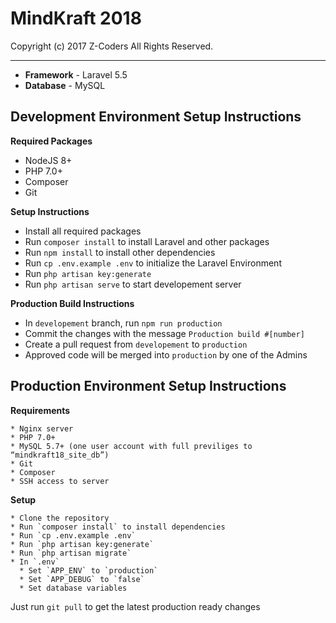 # MindKraft 2018

Copyright (c) 2017 Z-Coders All Rights Reserved.

****

* **Framework** - Laravel 5.5
* **Database** - MySQL

## Development Environment Setup Instructions

  **Required Packages**

  * NodeJS 8+
  * PHP 7.0+
  * Composer
  * Git

  **Setup Instructions**

  * Install all required packages
  * Run `composer install` to install Laravel and other packages
  * Run `npm install` to install other dependencies
  * Run `cp .env.example .env` to initialize the Laravel Environment
  * Run `php artisan key:generate`
  * Run `php artisan serve` to start developement server

  **Production Build Instructions**

  * In `developement` branch, run `npm run production`
  * Commit the changes with the message `Production build #[number]`
  * Create a pull request from `developement` to `production`
  * Approved code will be merged into `production` by one of the Admins

## Production Environment Setup Instructions

  **Requirements**

    * Nginx server
    * PHP 7.0+
    * MySQL 5.7+ (one user account with full previliges to “mindkraft18_site_db”)
    * Git
    * Composer
    * SSH access to server

  **Setup**

    * Clone the repository
    * Run `composer install` to install dependencies
    * Run `cp .env.example .env`
    * Run `php artisan key:generate`
    * Run `php artisan migrate`
    * In `.env`
      * Set `APP_ENV` to `production`
      * Set `APP_DEBUG` to `false`
      * Set database variables

  Just run `git pull` to get the latest production ready changes
